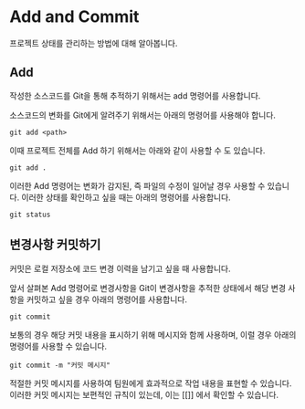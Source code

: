 # Add and Commit

프로젝트 상태를 관리하는 방법에 대해 알아봅니다.

## Add
작성한 소스코드를 Git을 통해 추적하기 위해서는 add 명령어를 사용합니다.

소스코드의 변화를 Git에게 알려주기 위해서는 아래의 명령어를 사용해야 합니다.

```
git add <path>
```

이때 프로젝트 전체를 Add 하기 위해서는 아래와 같이 사용할 수 도 있습니다.

```
git add .
```

이러한 Add 명령어는 변화가 감지된, 즉 파일의 수정이 일어날 경우 사용할 수 있습니다. 이러한 상태를 확인하고 싶을 때는 아래의 명령어를 사용합니다.

```
git status
```


## 변경사항 커밋하기
커밋은 로컬 저장소에 코드 변경 이력을 남기고 싶을 때 사용합니다.

앞서 살펴본 Add 명령어로 변경사항을 Git이 변경사항을 추적한 상태에서 해당 변경 사항을 커밋하고 싶을 경우 아래의 명령어를 사용합니다.

```
git commit
```

보통의 경우 해당 커밋 내용을 표시하기 위해 메시지와 함께 사용하며, 이럴 경우 아래의 명령어를 사용할 수 있습니다.

```
git commit -m "커밋 메시지"
```

적절한 커밋 메시지를 사용하여 팀원에게 효과적으로 작업 내용을 표현할 수 있습니다. 이러한 커밋 메시지는 보편적인 규칙이 있는데, 이는 [[]] 에서 확인할 수 있습니다.
